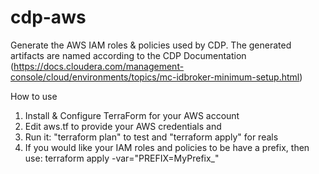 # cdp-aws
 
Generate the AWS IAM roles & policies used by CDP. The generated artifacts
are named according to the CDP Documentation 
(https://docs.cloudera.com/management-console/cloud/environments/topics/mc-idbroker-minimum-setup.html)

How to use

1. Install & Configure TerraForm for your AWS account
2. Edit aws.tf to provide your AWS credentials and 
3. Run it: "terraform plan" to test and "terraform apply" for reals
4. If you would like your IAM roles and policies to be have a prefix, then use:
    terraform apply -var="PREFIX=MyPrefix_"


